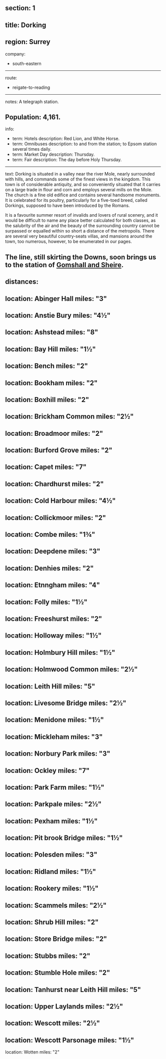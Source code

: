 section: 1
----
title: Dorking
----
region: Surrey
----
company:
- south-eastern
----
route:
- reigate-to-reading
----
notes: A telegraph station.

Population: 4,161.
----
info:
- term: Hotels
  description: Red Lion, and White Horse.
- term: Omnibuses
  description: to and from the station; to Epsom station several times daily.
- term: Market Day
  description: Thursday.
- term: Fair
  description: The day before Holy Thursday.
----
text: Dorking is situated in a valley near the river Mole, nearly surrounded with hills, and commands some of the finest views in the kingdom. This town is of considerable antiquity, and so conveniently situated that it carries on a large trade in flour and corn and employs several mills on the Mole. The church is a fine old edifice and contains several handsome monuments. It is celebrated for its poultry, particularly for a five-toed breed, called Dorkings, supposed to have been introduced by the Romans.

It is a favourite summer resort of invalids and lovers of rural scenery, and it would be difficult to name any place better calculated for both classes, as the salubrity of the air and the beauty of the surrounding country cannot be surpassed or equalled within so short a distance of the metropolis. There are several very beautiful country-seats villas, and mansions around the town, too numerous, however, to be enumerated in our pages.

The line, still skirting the Downs, soon brings us to the station of [Gomshall and Sheire](/stations/gomshall-and-sheire).
----
distances:
- 
  location: Abinger Hall
  miles: "3"
- 
  location: Anstie Bury
  miles: "4½"
- 
  location: Ashstead
  miles: "8"
- 
  location: Bay Hill
  miles: "1½"
- 
  location: Bench
  miles: "2"
- 
  location: Bookham
  miles: "2"
- 
  location: Boxhill
  miles: "2"
- 
  location: Brickham Common
  miles: "2½"
- 
  location: Broadmoor
  miles: "2"
- 
  location: Burford Grove
  miles: "2"
- 
  location: Capet
  miles: "7"
- 
  location: Chardhurst
  miles: "2"
- 
  location: Cold Harbour
  miles: "4½"
- 
  location: Collickmoor
  miles: "2"
- 
  location: Combe
  miles: "1¾"
- 
  location: Deepdene
  miles: "3"
- 
  location: Denhies
  miles: "2"
- 
  location: Etnngham
  miles: "4"
- 
  location: Folly
  miles: "1½"
- 
  location: Freeshurst
  miles: "2"
- 
  location: Holloway
  miles: "1½"
- 
  location: Holmbury Hill
  miles: "1½"
- 
  location: Holmwood Common
  miles: "2½"
- 
  location: Leith Hill
  miles: "5"
- 
  location: Livesome Bridge
  miles: "2½"
- 
  location: Menidone
  miles: "1½"
- 
  location: Mickleham
  miles: "3"
- 
  location: Norbury Park
  miles: "3"
- 
  location: Ockley
  miles: "7"
- 
  location: Park Farm
  miles: "1½"
- 
  location: Parkpale
  miles: "2½"
- 
  location: Pexham
  miles: "1½"
- 
  location: Pit brook Bridge
  miles: "1½"
- 
  location: Polesden
  miles: "3"
- 
  location: Ridland
  miles: "1½"
- 
  location: Rookery
  miles: "1½"
- 
  location: Scammels
  miles: "2½"
- 
  location: Shrub Hill
  miles: "2"
- 
  location: Store Bridge
  miles: "2"
- 
  location: Stubbs
  miles: "2"
- 
  location: Stumble Hole
  miles: "2"
- 
  location: Tanhurst near Leith Hill
  miles: "5"
- 
  location: Upper Laylands
  miles: "2½"
- 
  location: Wescott
  miles: "2½"
- 
  location: Wescott Parsonage
  miles: "1½"
- 
  location: Wotten
  miles: "2"
